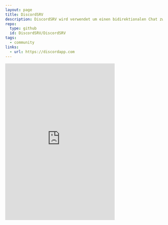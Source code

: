 ```yaml
---
layout: page
title: DiscordSRV
description: DiscordSRV wird verwendet um einen bidirektionalen Chat zwischen Minecraft und Discord zu ermöglichen.
repo:
  type: github
  id: DiscordSRV/DiscordSRV
tags:
  - community
links:
  - url: https://discordapp.com
---
```



<iframe src="https://discordapp.com/widget?id=516299557412274209&theme=dark" width="350" height="500" allowtransparency="true" frameborder="0"></iframe>

